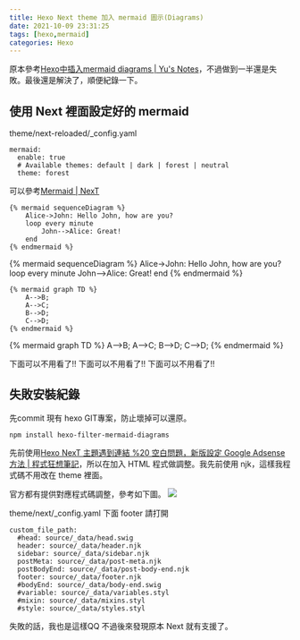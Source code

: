 ```yaml
---
title: Hexo Next theme 加入 mermaid 圖示(Diagrams)
date: 2021-10-09 23:31:25
tags: [hexo,mermaid]
categories: Hexo
---
```



原本參考[Hexo中插入mermaid diagrams | Yu's Notes](https://wangxiaoyu-go.github.io/2018/11/23/hexo-filter-mermaid-diagrams/)，不過做到一半還是失敗。最後還是解決了，順便紀錄一下。

<!--more-->

## 使用 Next 裡面設定好的 mermaid

theme/next-reloaded/_config.yaml
```
mermaid:
  enable: true
  # Available themes: default | dark | forest | neutral
  theme: forest

```


可以參考[Mermaid | NexT](https://theme-next.js.org/docs/tag-plugins/mermaid.html?highlight=mermaid)

```
{% mermaid sequenceDiagram %}
    Alice->John: Hello John, how are you?
    loop every minute
        John-->Alice: Great!
    end
{% endmermaid %}
```

{% mermaid sequenceDiagram %}
    Alice->John: Hello John, how are you?
    loop every minute
        John-->Alice: Great!
    end
{% endmermaid %}

```
{% mermaid graph TD %}
    A-->B;
    A-->C;
    B-->D;
    C-->D;
{% endmermaid %}
```

{% mermaid graph TD %}
    A-->B;
    A-->C;
    B-->D;
    C-->D;
{% endmermaid %}


下面可以不用看了!!
下面可以不用看了!!
下面可以不用看了!!

## 失敗安裝紀錄

先commit 現有 hexo GIT專案，防止壞掉可以還原。

```bash=
npm install hexo-filter-mermaid-diagrams
```

先前使用[Hexo NexT 主題遇到連結 %20 空白問題，新版設定 Google Adsense 方法 | 程式狂想筆記](https://malagege.github.io/blog/2021/06/14/Hexo-NexT-%E4%B8%BB%E9%A1%8C%E9%81%87%E5%88%B0%E9%80%A3%E7%B5%90-20-%E7%A9%BA%E7%99%BD%E5%95%8F%E9%A1%8C%EF%BC%8C%E6%96%B0%E7%89%88%E8%A8%AD%E5%AE%9A-Google-Adsense-%E6%96%B9%E6%B3%95/)，所以在加入 HTML 程式做調整。我先前使用 njk，這樣我程式碼不用改在 theme 裡面。

官方都有提供對應程式碼調整，參考如下圖。
![](https://i.imgur.com/FwQAXEY.png)



theme/next/_config.yaml
下面 footer 請打開
```yaml=
custom_file_path:
  #head: source/_data/head.swig
  header: source/_data/header.njk
  sidebar: source/_data/sidebar.njk
  postMeta: source/_data/post-meta.njk
  postBodyEnd: source/_data/post-body-end.njk
  footer: source/_data/footer.njk
  #bodyEnd: source/_data/body-end.swig
  #variable: source/_data/variables.styl
  #mixin: source/_data/mixins.styl
  #style: source/_data/styles.styl

```

失敗的話，我也是這樣QQ
不過後來發現原本 Next 就有支援了。